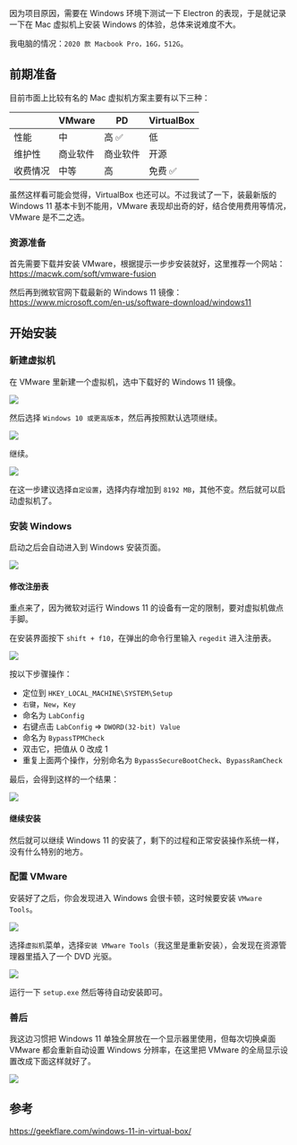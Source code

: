 因为项目原因，需要在 Windows 环境下测试一下 Electron 的表现，于是就记录一下在 Mac 虚拟机上安装 Windows 的体验，总体来说难度不大。

我电脑的情况：`2020 款 Macbook Pro，16G，512G`。

## 前期准备

目前市面上比较有名的 Mac 虚拟机方案主要有以下三种：

|          | VMware   | PD       | VirtualBox |
| -------- | -------- | -------- | ---------- |
| 性能     | 中       | 高 ✅    | 低         |
| 维护性   | 商业软件 | 商业软件 | 开源       |
| 收费情况 | 中等     | 高       | 免费 ✅    |

虽然这样看可能会觉得，VirtualBox 也还可以。不过我试了一下，装最新版的 Windows 11 基本卡到不能用，VMware 表现却出奇的好，结合使用费用等情况，VMware 是不二之选。

### 资源准备

首先需要下载并安装 VMware，根据提示一步步安装就好，这里推荐一个网站：https://macwk.com/soft/vmware-fusion

然后再到微软官网下载最新的 Windows 11 镜像：https://www.microsoft.com/en-us/software-download/windows11

## 开始安装

### 新建虚拟机

在 VMware 里新建一个虚拟机，选中下载好的 Windows 11 镜像。

![](https://tva1.sinaimg.cn/large/e6c9d24egy1h666c97oh4j20hs0et74s.jpg)

然后选择 `Windows 10 或更高版本`，然后再按照默认选项继续。

![](https://tva1.sinaimg.cn/large/e6c9d24egy1h666day4kpj20hs0etdg2.jpg)

继续。

![](https://tva1.sinaimg.cn/large/e6c9d24egy1h666e62yc5j20hs0etmxo.jpg)

在这一步建议选择`自定设置`，选择内存增加到 `8192 MB`，其他不变。然后就可以启动虚拟机了。

### 安装 Windows

启动之后会自动进入到 Windows 安装页面。

![](https://tva1.sinaimg.cn/large/e6c9d24egy1h666hvta4gj20l40hg74e.jpg)

#### 修改注册表

重点来了，因为微软对运行 Windows 11 的设备有一定的限制，要对虚拟机做点手脚。

在安装界面按下 `shift + f10`，在弹出的命令行里输入 `regedit` 进入注册表。

![](https://tva1.sinaimg.cn/large/e6c9d24egy1h666ke8g9ij20si0net96.jpg)

按以下步骤操作：

- 定位到 `HKEY_LOCAL_MACHINE\SYSTEM\Setup`
- `右键`，`New`，`Key`
- 命名为 `LabConfig`
- 右键点击 `LabConfig` => `DWORD(32-bit) Value`
- 命名为 `BypassTPMCheck`
- 双击它，把值从 0 改成 1
- 重复上面两个操作，分别命名为 `BypassSecureBootCheck`、`BypassRamCheck`

最后，会得到这样的一个结果：

![](https://tva1.sinaimg.cn/large/e6c9d24egy1h666os3rp0j20si0nemy7.jpg)

#### 继续安装

然后就可以继续 Windows 11 的安装了，剩下的过程和正常安装操作系统一样，没有什么特别的地方。

### 配置 VMware

安装好了之后，你会发现进入 Windows 会很卡顿，这时候要安装 `VMware Tools`。

![](https://tva1.sinaimg.cn/large/e6c9d24egy1h666rnsdyij20xr0n8ta0.jpg)

选择`虚拟机`菜单，选择`安装 VMware Tools`（我这里是重新安装），会发现在资源管理器里插入了一个 DVD 光驱。

![](https://tva1.sinaimg.cn/large/e6c9d24egy1h666uf1x7ij20v70hjmzo.jpg)

运行一下 `setup.exe` 然后等待自动安装即可。

### 善后

我这边习惯把 Windows 11 单独全屏放在一个显示器里使用，但每次切换桌面 VMware 都会重新自动设置 Windows 分辨率，在这里把 VMware 的全局显示设置改成下面这样就好了。

![](https://tva1.sinaimg.cn/large/e6c9d24egy1h666yeug8mj20w40arq4f.jpg)

## 参考

https://geekflare.com/windows-11-in-virtual-box/
